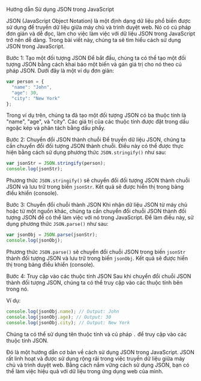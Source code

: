 Hướng dẫn Sử dụng JSON trong JavaScript

JSON (JavaScript Object Notation) là một định dạng dữ liệu phổ biến được sử dụng để truyền dữ liệu giữa máy chủ và trình duyệt web. Nó có cú pháp đơn giản và dễ đọc, làm cho việc làm việc với dữ liệu JSON trong JavaScript trở nên dễ dàng. Trong bài viết này, chúng ta sẽ tìm hiểu cách sử dụng JSON trong JavaScript.

Bước 1: Tạo một đối tượng JSON
Để bắt đầu, chúng ta có thể tạo một đối tượng JSON bằng cách khai báo một biến và gán giá trị cho nó theo cú pháp JSON. Dưới đây là một ví dụ đơn giản:

```javascript
var person = {
  "name": "John",
  "age": 30,
  "city": "New York"
};
```

Trong ví dụ trên, chúng ta đã tạo một đối tượng JSON có ba thuộc tính là "name", "age", và "city". Các giá trị của các thuộc tính được đặt trong dấu ngoặc kép và phân tách bằng dấu phẩy.

Bước 2: Chuyển đổi JSON thành chuỗi
Để truyền dữ liệu JSON, chúng ta cần chuyển đổi đối tượng JSON thành chuỗi. Điều này có thể được thực hiện bằng cách sử dụng phương thức `JSON.stringify()` như sau:

```javascript
var jsonStr = JSON.stringify(person);
console.log(jsonStr);
```

Phương thức `JSON.stringify()` sẽ chuyển đổi đối tượng JSON thành chuỗi JSON và lưu trữ trong biến `jsonStr`. Kết quả sẽ được hiển thị trong bảng điều khiển (console).

Bước 3: Chuyển đổi chuỗi thành JSON
Khi nhận dữ liệu JSON từ máy chủ hoặc từ một nguồn khác, chúng ta cần chuyển đổi chuỗi JSON thành đối tượng JSON để có thể làm việc với nó trong JavaScript. Để làm điều này, sử dụng phương thức `JSON.parse()` như sau:

```javascript
var jsonObj = JSON.parse(jsonStr);
console.log(jsonObj);
```

Phương thức `JSON.parse()` sẽ chuyển đổi chuỗi JSON trong biến `jsonStr` thành đối tượng JSON và lưu trữ trong biến `jsonObj`. Kết quả sẽ được hiển thị trong bảng điều khiển (console).

Bước 4: Truy cập vào các thuộc tính JSON
Sau khi chuyển đổi chuỗi JSON thành đối tượng JSON, chúng ta có thể truy cập vào các thuộc tính bên trong nó.

 Ví dụ:

```javascript
console.log(jsonObj.name); // Output: John
console.log(jsonObj.age); // Output: 30
console.log(jsonObj.city); // Output: New York
```

Chúng ta có thể sử dụng tên thuộc tính và cú pháp `.` để truy cập vào các thuộc tính JSON.

Đó là một hướng dẫn cơ bản về cách sử dụng JSON trong JavaScript. JSON rất linh hoạt và được sử dụng rộng rãi trong việc truyền dữ liệu giữa máy chủ và trình duyệt web. Bằng cách nắm vững cách sử dụng JSON, bạn có thể làm việc hiệu quả với dữ liệu trong ứng dụng web của mình.
